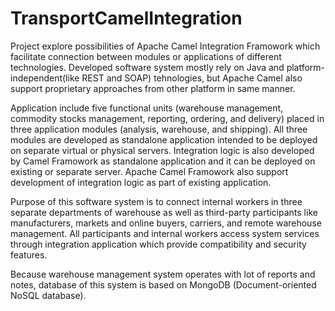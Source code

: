 # TransportCamelIntegration

Project explore possibilities of Apache Camel Integration Framowork
which facilitate connection between modules or applications of different technologies.
Developed software system mostly rely on Java and platform-independent(like REST and SOAP) tehnologies, but Apache Camel also support proprietary approaches from other platform in same manner.

Application include five functional units (warehouse management, commodity stocks management, reporting, ordering, and delivery) placed in three application modules (analysis, warehouse, and shipping).
All three modules are developed as standalone application intended to be deployed on separate virtual or physical servers.
Integration logic is also developed by Camel Framowork as standalone application and it can be deployed on existing or separate server. 
Apache Camel Framowork also support development of integration logic as part of existing application.  

Purpose of this software system is to connect internal workers in three separate departments of warehouse as well as third-party participants like manufacturers, markets and online buyers, carriers, and remote warehouse management.
All participants and internal workers access system services through integration application which provide compatibility and security features.

Because warehouse management system operates with lot of reports and notes, database of this system is based on MongoDB (Document-oriented NoSQL database).



